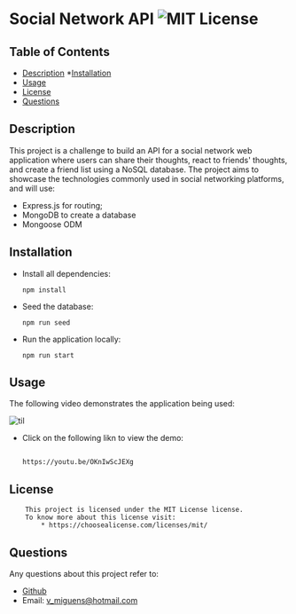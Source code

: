 # Social Network API ![MIT License](https://img.shields.io/badge/license-MIT-blue.svg)

## Table of Contents
* [Description](#description)
 *[Installation](#installation)
* [Usage](#usage)
* [License](#license)
* [Questions](#questions)
  
## Description
This project is a challenge to build an API for a social network web application where users can share their thoughts, react to friends' thoughts, and create a friend list using a NoSQL database. The project aims to showcase the technologies commonly used in social networking platforms, and will use:

 * Express.js for routing;
 * MongoDB to create a database
 * Mongoose ODM

## Installation 
 
* Install all dependencies:
    
    `npm install`

* Seed the database: 

    `npm run seed`

* Run the application locally: 

    `npm run start`

## Usage 
 The following video demonstrates the application being used: 

 ![til](https://github.com/VascoMiguens/Social-Network-API/\assets\SocialNetworkAPIDemo.gif)

 * Click on the following likn to view the demo:
    ```
    
    https://youtu.be/OKnIwScJEXg
    
    ```
## License 
        This project is licensed under the MIT License license.
        To know more about this license visit:
            * https://choosealicense.com/licenses/mit/

## Questions
Any questions about this project refer to:
  * [Github](VascoMiguens(https://github.com/VascoMiguens))
  * Email: v_miguens@hotmail.com